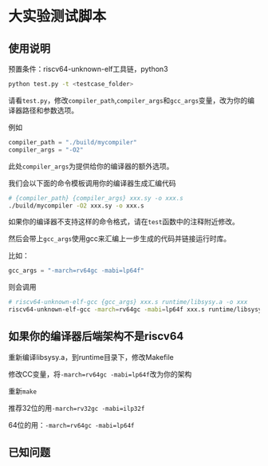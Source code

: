 # 大实验测试脚本

## 使用说明

预置条件：riscv64-unknown-elf工具链，python3

```sh
python test.py -t <testcase_folder>
```

请看`test.py`，修改`compiler_path`,`compiler_args`和`gcc_args`变量，改为你的编译器路径和参数选项。

例如
```Python
compiler_path = "./build/mycompiler"
compiler_args = "-O2"
```
此处`compiler_args`为提供给你的编译器的额外选项。

我们会以下面的命令模板调用你的编译器生成汇编代码
```bash
# {compiler_path} {compiler_args} xxx.sy -o xxx.s
./build/mycompiler -O2 xxx.sy -o xxx.s
```
如果你的编译器不支持这样的命令格式，请在`test`函数中的注释附近修改。

然后会带上`gcc_args`使用gcc来汇编上一步生成的代码并链接运行时库。

比如：
```Python
gcc_args = "-march=rv64gc -mabi=lp64f"
```

则会调用
```bash
# riscv64-unknown-elf-gcc {gcc_args} xxx.s runtime/libsysy.a -o xxx
riscv64-unknown-elf-gcc -march=rv64gc -mabi=lp64f xxx.s runtime/libsysy.a -o xxx
```

## 如果你的编译器后端架构不是riscv64

重新编译libsysy.a，到runtime目录下，修改Makefile

修改CC变量，将`-march=rv64gc -mabi=lp64f`改为你的架构

重新`make`

推荐32位的用`-march=rv32gc -mabi=ilp32f`

64位的用：`-march=rv64gc -mabi=lp64f`

## 已知问题

